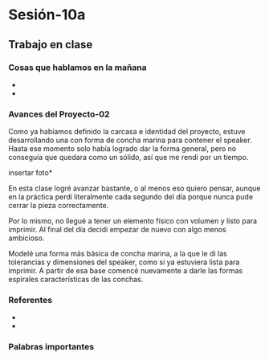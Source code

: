 # Sesión-10a

## Trabajo en clase

### Cosas que hablamos en la mañana

- 

- 

### Avances del Proyecto-02

Como ya habíamos definido la carcasa e identidad del proyecto, estuve desarrollando una con forma de concha marina para contener el speaker. Hasta ese momento solo había logrado dar la forma general, pero no conseguía que quedara como un sólido, así que me rendí por un tiempo. 

insertar foto*

En esta clase logré avanzar bastante, o al menos eso quiero pensar, aunque en la práctica perdí literalmente cada segundo del día porque nunca pude cerrar la pieza correctamente.

Por lo mismo, no llegué a tener un elemento físico con volumen y listo para imprimir. Al final del día decidí empezar de nuevo con algo menos ambicioso. 

Modelé una forma más básica de concha marina, a la que le di las tolerancias y dimensiones del speaker, como si ya estuviera lista para imprimir. A partir de esa base comencé nuevamente a darle las formas espirales características de las conchas.

### Referentes

-

-

### Palabras importantes
